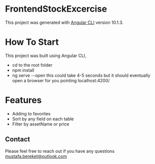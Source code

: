 # FrontendStockExcercise

This project was generated with [Angular CLI](https://github.com/angular/angular-cli) version 10.1.3.

# How To Start
This project was built using Angular CLI, 
- cd to the root folder
- npm install
- ng serve --open
this could take 4-5 seconds but it should eventually open a browser for you pointing localhost:4200/

# Features
 - Adding to favorites
 - Sort by any field on each table
 - Filter by assetName or price
 
## Contact
Please feel free to reach out if you have any questions
mustafa.bereket@outlook.com



